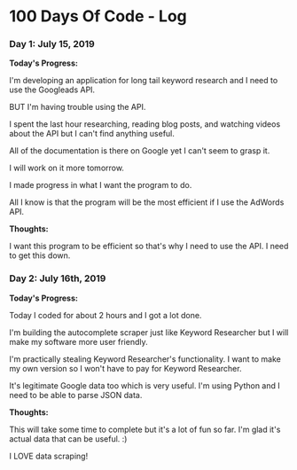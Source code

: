 # 100 Days Of Code - Log

### Day 1: July 15, 2019

**Today's Progress:**

I'm developing an application for long tail keyword research and I need to use the Googleads API. 

BUT I'm having trouble using the API. 

I spent the last hour researching, reading blog posts, and watching videos about the API but I can't find anything useful.

All of the documentation is there on Google yet I can't seem to grasp it.

I will work on it more tomorrow. 

I made progress in what I want the program to do. 

All I know is that the program will be the most efficient if I use the AdWords API.

**Thoughts:** 

I want this program to be efficient so that's why I need to use the API. I need to get this down.

### Day 2: July 16th, 2019

**Today's Progress:**

Today I coded for about 2 hours and I got a lot done.

I'm building the autocomplete scraper just like Keyword Researcher but I will make my software more user friendly.

I'm practically stealing Keyword Researcher's functionality. I want to make my own version so I won't have to pay for Keyword Researcher. 

It's legitimate Google data too which is very useful. I'm using Python and I need to be able to parse JSON data.

**Thoughts:**

This will take some time to complete but it's a lot of fun so far. I'm glad it's actual data that can be useful. :) 

I LOVE data scraping!



